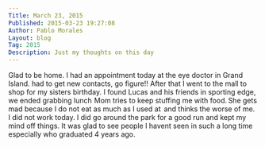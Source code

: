 ```yaml
---
Title: March 23, 2015
Published: 2015-03-23 19:27:08
Author: Pablo Morales
Layout: blog
Tag: 2015
Description: Just my thoughts on this day
---
```

Glad to be home. I had an appointment today at the eye doctor in Grand Island. had to get new contacts, go figure!! After that I went to the mall to shop for my sisters birthday. I found Lucas and his friends in sporting edge, we ended grabbing lunch  Mom tries to keep stuffing me with food. She gets mad because I do not eat as much as I used at  and thinks the worse of me. I did not work today. I did go around the park for a good run and kept my mind off things. It was glad to see people I havent seen in such a long time especially who graduated 4 years ago.  
